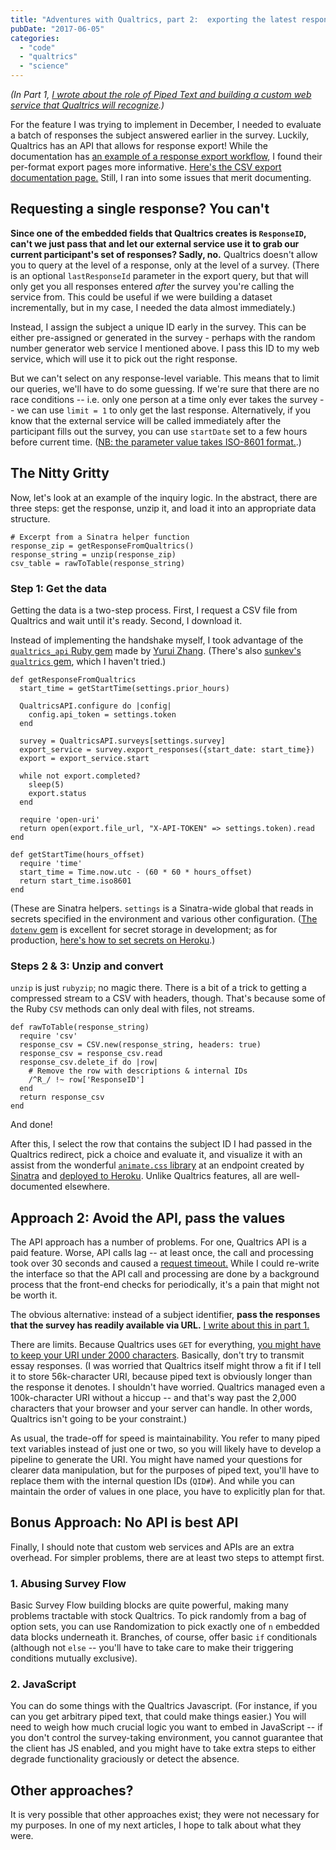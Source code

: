 ```yaml
---
title: "Adventures with Qualtrics, part 2:  exporting the latest response via API"
pubDate: "2017-06-05"
categories: 
  - "code"
  - "qualtrics"
  - "science"
---
```


_(In Part 1, [I wrote about the role of Piped Text and building a custom web service that Qualtrics will recognize](http://simon.podhajsky.net/blog/2017/qualtrics-1-custom-web-services-and-piped-text/).)_

For the feature I was trying to implement in December, I needed to evaluate a batch of responses the subject answered earlier in the survey. Luckily, Qualtrics has an API that allows for response export! While the documentation has [an example of a response export workflow](https://api.qualtrics.com/docs/response-exports), I found their per-format export pages more informative. [Here's the CSV export documentation page.](https://api.qualtrics.com/docs/csv) Still, I ran into some issues that merit documenting.

## Requesting a single response? You can't

**Since one of the embedded fields that Qualtrics creates is `ResponseID`, can't we just pass that and let our external service use it to grab our current participant's set of responses? Sadly, no.** Qualtrics doesn't allow you to query at the level of a response, only at the level of a survey. (There is an optional `lastResponseId` parameter in the export query, but that will only get you all responses entered _after_ the survey you're calling the service from. This could be useful if we were building a dataset incrementally, but in my case, I needed the data almost immediately.)

Instead, I assign the subject a unique ID early in the survey. This can be either pre-assigned or generated in the survey - perhaps with the random number generator web service I mentioned above. I pass this ID to my web service, which will use it to pick out the right response.

But we can't select on any response-level variable. This means that to limit our queries, we'll have to do some guessing. If we're sure that there are no race conditions -- i.e. only one person at a time only ever takes the survey -- we can use `limit = 1` to only get the last response. Alternatively, if you know that the external service will be called immediately after the participant fills out the survey, you can use `startDate` set to a few hours before current time. ([NB: the parameter value takes ISO-8601 format.](https://api.qualtrics.com/docs#date-format).)

## The Nitty Gritty

Now, let's look at an example of the inquiry logic. In the abstract, there are three steps: get the response, unzip it, and load it into an appropriate data structure.

```
# Excerpt from a Sinatra helper function
response_zip = getResponseFromQualtrics()
response_string = unzip(response_zip)
csv_table = rawToTable(response_string)
```

### Step 1: Get the data

Getting the data is a two-step process. First, I request a CSV file from Qualtrics and wait until it's ready. Second, I download it.

Instead of implementing the handshake myself, I took advantage of the [`qualtrics_api` Ruby gem](https://github.com/CambridgeEducation/qualtrics_api) made by [Yurui Zhang](https://github.com/pallymore). (There's also [sunkev's `qualtrics` gem](https://github.com/sunkev/qualtrics), which I haven't tried.)

```
def getResponseFromQualtrics
  start_time = getStartTime(settings.prior_hours)

  QualtricsAPI.configure do |config|
    config.api_token = settings.token
  end

  survey = QualtricsAPI.surveys[settings.survey]
  export_service = survey.export_responses({start_date: start_time})
  export = export_service.start

  while not export.completed?
    sleep(5)
    export.status
  end

  require 'open-uri'
  return open(export.file_url, "X-API-TOKEN" => settings.token).read
end

def getStartTime(hours_offset)
  require 'time'
  start_time = Time.now.utc - (60 * 60 * hours_offset)
  return start_time.iso8601
end
```

(These are Sinatra helpers. `settings` is a Sinatra-wide global that reads in secrets specified in the environment and various other configuration. ([The `dotenv` gem](https://github.com/bkeepers/dotenv) is excellent for secret storage in development; as for production, [here's how to set secrets on Heroku](https://devcenter.heroku.com/articles/config-vars).)

### Steps 2 & 3: Unzip and convert

`unzip` is just `rubyzip`; no magic there. There is a bit of a trick to getting a compressed stream to a CSV with headers, though. That's because some of the Ruby `CSV` methods can only deal with files, not streams.

```
def rawToTable(response_string)
  require 'csv'
  response_csv = CSV.new(response_string, headers: true)
  response_csv = response_csv.read
  response_csv.delete_if do |row|
    # Remove the row with descriptions & internal IDs
    /^R_/ !~ row['ResponseID'] 
  end
  return response_csv
end
```

And done!

After this, I select the row that contains the subject ID I had passed in the Qualtrics redirect, pick a choice and evaluate it, and visualize it with an assist from the wonderful [`animate.css` library](https://github.com/daneden/animate.css) at an endpoint created by [Sinatra](http://www.sinatrarb.com/intro.html) and [deployed to Heroku](https://devcenter.heroku.com/articles/git). Unlike Qualtrics features, all are well-documented elsewhere.

## Approach 2: Avoid the API, pass the values

The API approach has a number of problems. For one, Qualtrics API is a paid feature. Worse, API calls lag -- at least once, the call and processing took over 30 seconds and caused a [request timeout.](https://devcenter.heroku.com/articles/request-timeout) While I could re-write the interface so that the API call and processing are done by a background process that the front-end checks for periodically, it's a pain that might not be worth it.

The obvious alternative: instead of a subject identifier, **pass the responses that the survey has readily available via URL.** [I write about this in part 1.](http://simon.podhajsky.net/blog/2017/qualtrics-1-custom-web-services-and-piped-text/)

There are limits. Because Qualtrics uses `GET` for everything, [you might have to keep your URI under 2000 characters](http://stackoverflow.com/a/417184/2114580). Basically, don't try to transmit essay responses. (I was worried that Qualtrics itself might throw a fit if I tell it to store 56k-character URI, because piped text is obviously longer than the response it denotes. I shouldn't have worried. Qualtrics managed even a 100k-character URI without a hiccup -- and that's way past the 2,000 characters that your browser and your server can handle. In other words, Qualtrics isn't going to be your constraint.)

As usual, the trade-off for speed is maintainability. You refer to many piped text variables instead of just one or two, so you will likely have to develop a pipeline to generate the URI. You might have named your questions for clearer data manipulation, but for the purposes of piped text, you'll have to replace them with the internal question IDs (`QID#`). And while you can maintain the order of values in one place, you have to explicitly plan for that.

## Bonus Approach: No API is best API

Finally, I should note that custom web services and APIs are an extra overhead. For simpler problems, there are at least two steps to attempt first.

### 1\. Abusing Survey Flow

Basic Survey Flow building blocks are quite powerful, making many problems tractable with stock Qualtrics. To pick randomly from a bag of option sets, you can use Randomization to pick exactly one of `n` embedded data blocks underneath it. Branches, of course, offer basic `if` conditionals (although not `else` -- you'll have to take care to make their triggering conditions mutually exclusive).

### 2\. JavaScript

You can do some things with the Qualtrics Javascript. (For instance, if you can you get arbitrary piped text, that could make things easier.) You will need to weigh how much crucial logic you want to embed in JavaScript -- if you don't control the survey-taking environment, you cannot guarantee that the client has JS enabled, and you might have to take extra steps to either degrade functionality graciously or detect the absence.

## Other approaches?

It is very possible that other approaches exist; they were not necessary for my purposes. In one of my next articles, I hope to talk about what they were.
